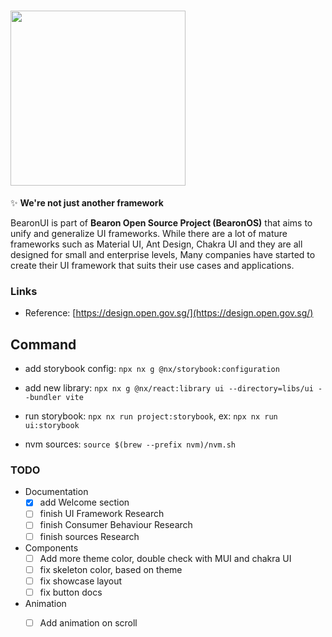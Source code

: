 # <img src="https://svgshare.com/i/zyf.svg" width="280" />

✨ **We're not just another framework**

BearonUI is part of **Bearon Open Source Project (BearonOS)** that aims to unify and generalize UI frameworks. While there are a lot of mature frameworks such as Material UI, Ant Design, Chakra UI and they are all designed for small and enterprise levels, Many companies have started to create their UI framework that suits their use cases and applications.

### Links

- Reference: [https://design.open.gov.sg/](https://design.open.gov.sg/)


## Command

- add storybook config: `npx nx g @nx/storybook:configuration`
- add new library: `npx nx g @nx/react:library ui --directory=libs/ui --bundler vite`

- run storybook: `npx nx run project:storybook`, ex: `npx nx run ui:storybook`
- nvm sources: `source $(brew --prefix nvm)/nvm.sh`


### TODO

- Documentation
   - [x] add Welcome section
   - [ ] finish UI Framework Research
   - [ ] finish Consumer Behaviour Research
   - [ ] finish sources Research
- Components
   - [ ] Add more theme color, double check with MUI and chakra UI
   - [ ] fix skeleton color, based on theme
   - [ ] fix showcase layout
   - [ ] fix button docs
- Animation
   - [ ] Add animation on scroll


